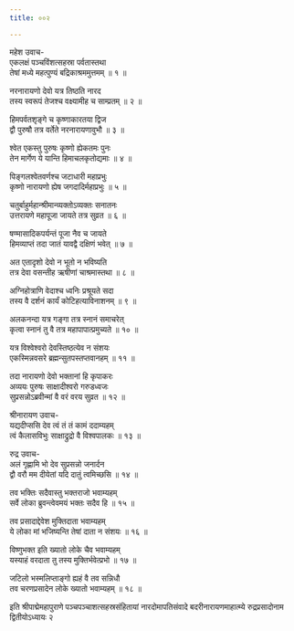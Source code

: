 ```yaml
---
title: ००२

---
```

महेश उवाच-  
एकलक्षं पञ्चविंशत्सहस्रा पर्वतास्तथा  
तेषां मध्ये महत्पुण्यं बद्रिकाश्रममुत्तमम् ॥ १ ॥


नरनारायणो देवो यत्र तिष्ठति नारद  
तस्य स्वरूपं तेजश्च वक्ष्यामीह च साम्प्रतम् ॥ २ ॥


हिमपर्वतशृङ्गे च कृष्णाकारतया द्विज  
द्वौ पुरुषौ तत्र वर्तेते नरनारायणावुभौ ॥ ३ ॥


श्वेत एकस्तु पुरुषः कृष्णो ह्येकतमः पुनः  
तेन मार्गेण ये यान्ति हिमाचलकृतोद्यमाः ॥ ४ ॥


पिङ्गलश्वेतवर्णश्च जटाधारी महाप्रभुः  
कृष्णो नारायणो ह्येष जगदादिर्महाप्रभुः ॥ ५ ॥


चतुर्बाहुर्महान्श्रीमान्व्यक्तोऽव्यक्तः सनातनः  
उत्तरायणे महापूजा जायते तत्र सुव्रत ॥ ६ ॥


षण्मासादिकपर्यन्तं पूजा नैव च जायते  
हिमव्याप्तं तदा जातं यावद्वै दक्षिणं भवेत् ॥ ७ ॥


अत एतादृशो देवो न भूतो न भविष्यति  
तत्र देवा वसन्तीह ऋषीणां चाश्रमास्तथा ॥ ८ ॥


अग्निहोत्राणि वेदाश्च ध्वनिः प्रश्रूयते सदा  
तस्य वै दर्शनं कार्यं कोटिहत्याविनाशनम् ॥ ९ ॥


अलकनन्दा यत्र गङ्गा तत्र स्नानं समाचरेत्  
कृत्वा स्नानं तु वै तत्र महापापात्प्रमुच्यते ॥ १० ॥


यत्र विश्वेश्वरो देवस्तिष्ठत्येव न संशयः  
एकस्मिन्नवसरे ब्रह्मन्सुतपस्तप्तवानहम् ॥ ११ ॥


तदा नारायणो देवो भक्तानां हि कृपाकरः  
अव्ययः पुरुषः साक्षादीश्वरो गरुडध्वजः  
सुप्रसन्नोऽब्रवीन्मां वै वरं वरय सुव्रत ॥ १२ ॥


श्रीनारायण उवाच-  
यद्यदीप्ससि देव त्वं तं तं कामं ददाम्यहम्  
त्वं कैलासविभुः साक्षाद्रुद्रो वै विश्वपालकः ॥ १३ ॥


रुद्र उवाच-  
अलं गृह्णामि भो देव सुप्रसन्नो जनार्दन  
द्वौ वरौ मम दीयेतां यदि दातुं त्वमिच्छसि ॥ १४ ॥


तव भक्तिः सदैवास्तु भक्तराजो भवाम्यहम्  
सर्वे लोका ब्रुवन्त्वेवमयं भक्तः सदैव हि ॥ १५ ॥


तव प्रसादाद्देवेश मुक्तिदाता भवाम्यहम्  
ये लोका मां भजिष्यन्ति तेषां दाता न संशयः ॥ १६ ॥


विष्णुभक्त इति ख्यातो लोके चैव भवाम्यहम्  
यस्याहं वरदाता तु तस्य मुक्तिर्भवेत्प्रभो ॥ १७ ॥


जटिलो भस्मलिप्ताङ्गो ह्यहं वै तव सन्निधौ  
तव चरणप्रसादेन लोके ख्यातो भवाम्यहम् ॥ १८ ॥


इति श्रीपाद्मेमहापुराणे पञ्चपञ्चाशत्सहस्रसंहितायां नारदोमापतिसंवादे बदरीनारायणमाहात्म्ये रुद्रप्रसादोनाम द्वितीयोऽध्यायः २